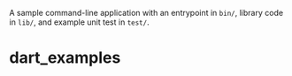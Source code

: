 A sample command-line application with an entrypoint in `bin/`, library code
in `lib/`, and example unit test in `test/`.
# dart_examples
